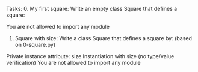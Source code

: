 Tasks:
0. My first square:
Write an empty class Square that defines a square:

You are not allowed to import any module

1. Square with size:
Write a class Square that defines a square by: (based on 0-square.py)

Private instance attribute: size
Instantiation with size (no type/value verification)
You are not allowed to import any module

